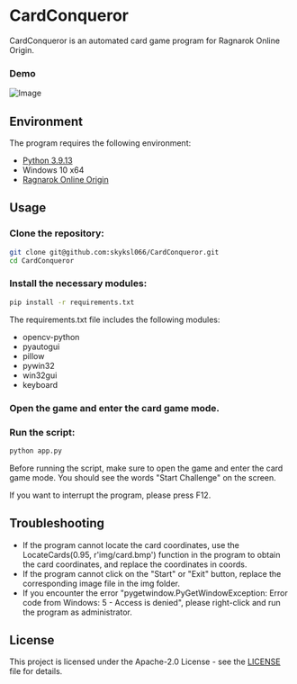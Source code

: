 # CardConqueror
CardConqueror is an automated card game program for Ragnarok Online Origin.

### Demo
![Image](https://github.com/skyksl066/CardConqueror/raw/main/img/sample.gif?raw=true)

## Environment
The program requires the following environment:
- [Python 3.9.13](https://www.python.org/ftp/python/3.9.13/python-3.9.13-amd64.exe)
- Windows 10 x64
- [Ragnarok Online Origin]()

## Usage
### Clone the repository:
```bash
git clone git@github.com:skyksl066/CardConqueror.git
cd CardConqueror
```
### Install the necessary modules:
```bash
pip install -r requirements.txt
```
The requirements.txt file includes the following modules:
- opencv-python
- pyautogui
- pillow
- pywin32
- win32gui
- keyboard

### Open the game and enter the card game mode.
### Run the script:
```bash
python app.py
```

Before running the script, make sure to open the game and enter the card game mode. You should see the words "Start Challenge" on the screen.

If you want to interrupt the program, please press F12.

## Troubleshooting
- If the program cannot locate the card coordinates, use the LocateCards(0.95, r'img/card.bmp') function in the program to obtain the card coordinates, and replace the coordinates in coords.
- If the program cannot click on the "Start" or "Exit" button, replace the corresponding image file in the img folder.
- If you encounter the error "pygetwindow.PyGetWindowException: Error code from Windows: 5 - Access is denied", please right-click and run the program as administrator.

## License
This project is licensed under the Apache-2.0 License - see the [LICENSE](https://github.com/skyksl066/CardConqueror/blob/main/LICENSE) file for details.
